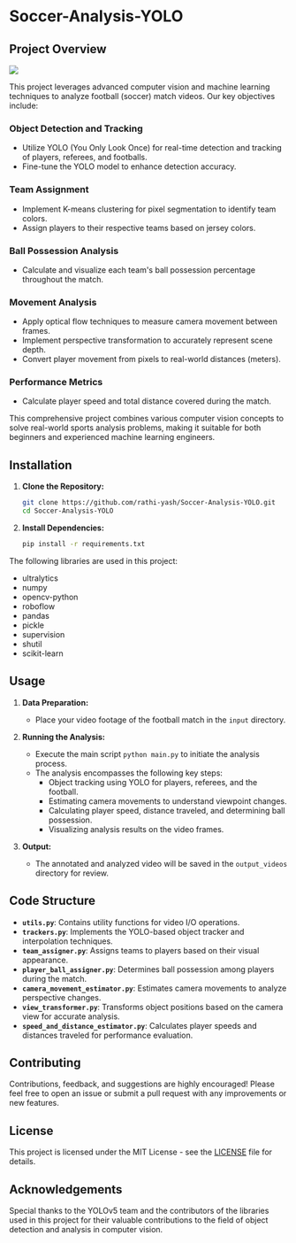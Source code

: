 # Soccer-Analysis-YOLO
## Project Overview

<img src="https://github.com/rathi-yash/Soccer-Analysis-YOLO/blob/main/videos/Football-Analysis.gif"/>

This project leverages advanced computer vision and machine learning techniques to analyze football (soccer) match videos. Our key objectives include:

### Object Detection and Tracking
- Utilize YOLO (You Only Look Once) for real-time detection and tracking of players, referees, and footballs.
- Fine-tune the YOLO model to enhance detection accuracy.

### Team Assignment
- Implement K-means clustering for pixel segmentation to identify team colors.
- Assign players to their respective teams based on jersey colors.

### Ball Possession Analysis
- Calculate and visualize each team's ball possession percentage throughout the match.

### Movement Analysis
- Apply optical flow techniques to measure camera movement between frames.
- Implement perspective transformation to accurately represent scene depth.
- Convert player movement from pixels to real-world distances (meters).

### Performance Metrics
- Calculate player speed and total distance covered during the match.

This comprehensive project combines various computer vision concepts to solve real-world sports analysis problems, making it suitable for both beginners and experienced machine learning engineers.


## Installation

1. **Clone the Repository:**

   ```bash
   git clone https://github.com/rathi-yash/Soccer-Analysis-YOLO.git
   cd Soccer-Analysis-YOLO
   ```

2. **Install Dependencies:**
   ```bash
   pip install -r requirements.txt
   ```

The following libraries are used in this project:

- ultralytics
- numpy
- opencv-python
- roboflow
- pandas
- pickle
- supervision
- shutil
- scikit-learn

## Usage

1. **Data Preparation:**

   - Place your video footage of the football match in the `input` directory.

2. **Running the Analysis:**

   - Execute the main script `python main.py` to initiate the analysis process.
   - The analysis encompasses the following key steps:
     - Object tracking using YOLO for players, referees, and the football.
     - Estimating camera movements to understand viewpoint changes.
     - Calculating player speed, distance traveled, and determining ball possession.
     - Visualizing analysis results on the video frames.

3. **Output:**
   - The annotated and analyzed video will be saved in the `output_videos` directory for review.

## Code Structure

- **`utils.py`**: Contains utility functions for video I/O operations.
- **`trackers.py`**: Implements the YOLO-based object tracker and interpolation techniques.
- **`team_assigner.py`**: Assigns teams to players based on their visual appearance.
- **`player_ball_assigner.py`**: Determines ball possession among players during the match.
- **`camera_movement_estimator.py`**: Estimates camera movements to analyze perspective changes.
- **`view_transformer.py`**: Transforms object positions based on the camera view for accurate analysis.
- **`speed_and_distance_estimator.py`**: Calculates player speeds and distances traveled for performance evaluation.

## Contributing

Contributions, feedback, and suggestions are highly encouraged! Please feel free to open an issue or submit a pull request with any improvements or new features.

## License

This project is licensed under the MIT License - see the [LICENSE](LICENSE) file for details.

## Acknowledgements

Special thanks to the YOLOv5 team and the contributors of the libraries used in this project for their valuable contributions to the field of object detection and analysis in computer vision.
